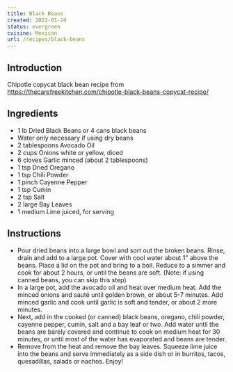 ```yaml
---
title: Black Beans
created: 2022-01-24
status: evergreen
cuisine: Mexican
url: /recipes/black-beans
---
```


## Introduction

Chipotle copycat black bean recipe from
https://thecarefreekitchen.com/chipotle-black-beans-copycat-recipe/

## Ingredients

- 1 lb Dried Black Beans or 4 cans black beans
- Water only necessary if using dry beans
- 2 tablespoons Avocado Oil
- 2 cups Onions white or yellow, diced
- 6 cloves Garlic minced (about 2 tablespoons)
- 1 tsp Dried Oregano
- 1 tsp Chili Powder
- 1 pinch Cayenne Pepper
- 1 tsp Cumin
- 2 tsp Salt
- 2 large Bay Leaves
- 1 medium Lime juiced, for serving

## Instructions

- Pour dried beans into a large bowl and sort out the broken beans. Rinse, drain
  and add to a large pot. Cover with cool water about 1" above the beans. Place
  a lid on the pot and bring to a boil. Reduce to a simmer and cook for about 2
  hours, or until the beans are soft. (Note: if using canned beans, you can skip
  this step)
- In a large pot, add the avocado oil and heat over medium heat. Add the minced
  onions and sauté until golden brown, or about 5-7 minutes. Add minced garlic
  and cook until garlic is soft and tender, or about 2 more minutes.
- Next, add in the cooked (or canned) black beans, oregano, chili powder,
  cayenne pepper, cumin, salt and a bay leaf or two. Add water until the beans
  are barely covered and continue to cook on medium heat for 30 minutes, or
  until most of the water has evaporated and beans are tender.
- Remove from the heat and remove the bay leaves. Squeeze lime juice into the
  beans and serve immediately as a side dish or in burritos, tacos, quesadillas,
  salads or nachos. Enjoy!

